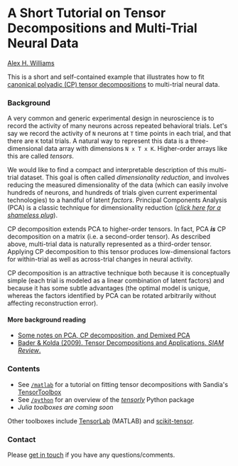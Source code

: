 # A Short Tutorial on Tensor Decompositions and Multi-Trial Neural Data

[Alex H. Williams](http://alexhwilliams.info)

This is a short and self-contained example that illustrates how to fit [canonical polyadic (CP) tensor decompositions](https://en.wikipedia.org/wiki/Tensor_rank_decomposition) to multi-trial neural data.

### Background

A very common and generic experimental design in neuroscience is to record the activity of many neurons across repeated behavioral trials. Let's say we record the activity of `N` neurons at `T` time points in each trial, and that there are `K` total trials. A natural way to represent this data is a three-dimensional data array with dimensions `N x T x K`. Higher-order arrays like this are called *tensors*.

We would like to find a compact and interpretable description of this multi-trial dataset. This goal is often called *dimensionality reduction*, and involves reducing the measured dimensionality of the data (which can easily involve hundreds of neurons, and hundreds of trials given current experimental technologies) to a handful of latent *factors*. Principal Components Analysis (PCA) is a classic technique for dimensionality reduction ([*click here for a shameless plug*](http://alexhwilliams.info/itsneuronalblog/2016/03/27/pca/)).

CP decomposition extends PCA to higher-order tensors. In fact, PCA ***is*** CP decomposition on a matrix (i.e. a second-order tensor). As described above, multi-trial data is naturally represented as a third-order tensor. Applying CP decomposition to this tensor produces low-dimensional factors for within-trial as well as across-trial changes in neural activity.

CP decomposition is an attractive technique both because it is conceptually simple (each trial is modeled as a linear combination of latent factors) and because it has some subtle advantages (the optimal model is unique, whereas the factors identified by PCA can be rotated arbitrarily without affecting reconstruction error).

#### More background reading

* [Some notes on PCA, CP decomposition, and Demixed PCA](http://alexhwilliams.info/pdf/cpd_notes_janelia_2016.pdf)
* [Bader & Kolda (2009). Tensor Decompositions and Applications. *SIAM Review*.](http://www.sandia.gov/~tgkolda/pubs/pubfiles/TensorReview.pdf)

### Contents

* See [`/matlab`](/matlab) for a tutorial on fitting tensor decompositions with Sandia's [TensorToolbox](http://www.sandia.gov/~tgkolda/TensorToolbox/)
* See [`/python`](/python) for an overview of the [*tensorly*](https://github.com/tensorly/tensorly) Python package
* *Julia toolboxes are coming soon*

Other toolboxes include [TensorLab](http://www.tensorlab.net/) (MATLAB) and [scikit-tensor](https://github.com/mnick/scikit-tensor).

### Contact

Please [get in touch](mailto:alex.h.willia@gmail.com?Subject=Tensor%20demo) if you have any questions/comments.
